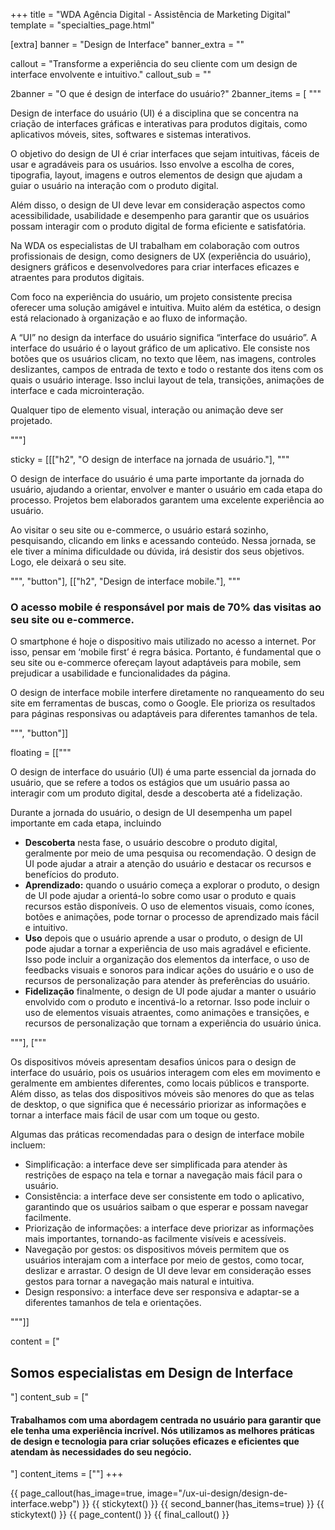 +++
title = "WDA Agência Digital - Assistência de Marketing Digital"
template = "specialties_page.html"

[extra]
banner = "Design de Interface"
banner_extra = ""

callout = "Transforme a experiência do seu cliente com um design de interface envolvente e intuitivo."
callout_sub = ""

2banner = "O que é design de interface do usuário?"
2banner_items = [
  """
  <div class="item bigger">
    <p>Design de interface do usuário (UI) é a disciplina que se concentra na criação de interfaces gráficas e interativas para produtos digitais, como aplicativos móveis, sites, softwares e sistemas interativos.</p>
    <p>O objetivo do design de UI é criar interfaces que sejam intuitivas, fáceis de usar e agradáveis &ZeroWidthSpace;&ZeroWidthSpace;para os usuários. Isso envolve a escolha de cores, tipografia, layout, imagens e outros elementos de design que ajudam a guiar o usuário na interação com o produto digital.</p>
    <p>Além disso, o design de UI deve levar em consideração aspectos como acessibilidade, usabilidade e desempenho para garantir que os usuários possam interagir com o produto digital de forma eficiente e satisfatória.</p>
    <p>Na WDA os especialistas de UI trabalham em colaboração com outros profissionais de design, como designers de UX (experiência do usuário), designers gráficos e desenvolvedores para criar interfaces eficazes e atraentes para produtos digitais.</p>
  </div>
  <div class="item bigger">
    <p>Com foco na experiência do usuário, um projeto consistente precisa oferecer uma solução amigável e intuitiva. Muito além da estética, o design está relacionado à organização e ao fluxo de informação.</p>
    <p>A “UI” no design da interface do usuário significa “interface do usuário”. A interface do usuário é o layout gráfico de um aplicativo. Ele consiste nos botões que os usuários clicam, no texto que lêem, nas imagens, controles deslizantes, campos de entrada de texto e todo o restante dos itens com os quais o usuário interage. Isso inclui layout de tela, transições, animações de interface e cada microinteração.</p>
    <p>Qualquer tipo de elemento visual, interação ou animação deve ser projetado.</p>
  </div>
"""]


sticky = [[["h2", "O design de interface na jornada de usuário."],
"""<p>O design de interface do usuário é uma parte importante da jornada do usuário, ajudando a orientar, envolver e manter o usuário em cada etapa do processo. Projetos bem elaborados garantem uma excelente experiência ao usuário.</p>
  <p>Ao visitar o seu site ou e-commerce, o usuário estará sozinho, pesquisando, clicando em links e acessando conteúdo. Nessa jornada, se ele tiver a mínima dificuldade ou dúvida, irá desistir dos seus objetivos. Logo, ele deixará o seu site.</p>
""", "button"],
[["h2", "Design de interface mobile."],
"""
<h3>O acesso mobile é responsável por mais de 70% das visitas ao seu site ou e-commerce.</h3>
<p>O smartphone é hoje o dispositivo mais utilizado no acesso a internet. Por isso, pensar em ‘mobile first’ é regra básica. Portanto, é fundamental que o seu site ou e-commerce ofereçam layout adaptáveis para mobile, sem prejudicar a usabilidade e funcionalidades da página.</p>
<p>O design de interface mobile interfere diretamente no ranqueamento do seu site em ferramentas de buscas, como o Google. Ele prioriza os resultados para páginas responsivas ou adaptáveis para diferentes tamanhos de tela.</p>
""", "button"]]


floating = [["""<p>O design de interface do usuário (UI) é uma parte essencial da jornada do usuário, que se refere a todos os estágios que um usuário passa ao interagir com um produto digital, desde a descoberta até a fidelização.</p>
<p>Durante a jornada do usuário, o design de UI desempenha um papel importante em cada etapa, incluindo</p>
<ul>
  <li><strong>Descoberta</strong> nesta fase, o usuário descobre o produto digital, geralmente por meio de uma pesquisa ou recomendação. O design de UI pode ajudar a atrair a atenção do usuário e destacar os recursos e benefícios do produto.</li>
  <li><strong>Aprendizado:</strong> quando o usuário começa a explorar o produto, o design de UI pode ajudar a orientá-lo sobre como usar o produto e quais recursos estão disponíveis. O uso de elementos visuais, como ícones, botões e animações, pode tornar o processo de aprendizado mais fácil e intuitivo.</li>
  <li><strong>Uso</strong> depois que o usuário aprende a usar o produto, o design de UI pode ajudar a tornar a experiência de uso mais agradável e eficiente. Isso pode incluir a organização dos elementos da interface, o uso de feedbacks visuais e sonoros para indicar ações do usuário e o uso de recursos de personalização para atender às preferências do usuário.</li>
  <li><strong>Fidelização</strong> finalmente, o design de UI pode ajudar a manter o usuário envolvido com o produto e incentivá-lo a retornar. Isso pode incluir o uso de elementos visuais atraentes, como animações e transições, e recursos de personalização que tornam a experiência do usuário única.</li>
</ul>"""], 
["""<p>Os dispositivos móveis apresentam desafios únicos para o design de interface do usuário, pois os usuários interagem com eles em movimento e geralmente em ambientes diferentes, como locais públicos e transporte. Além disso, as telas dos dispositivos móveis são menores do que as telas de desktop, o que significa que é necessário priorizar as informações e tornar a interface mais fácil de usar com um toque ou gesto.</p>
<p>Algumas das práticas recomendadas para o design de interface mobile incluem:</p>
<ul>
  <li>Simplificação: a interface deve ser simplificada para atender às restrições de espaço na tela e tornar a navegação mais fácil para o usuário.</li>
 	<li>Consistência: a interface deve ser consistente em todo o aplicativo, garantindo que os usuários saibam o que esperar e possam navegar facilmente.</li>
 	<li>Priorização de informações: a interface deve priorizar as informações mais importantes, tornando-as facilmente visíveis e acessíveis.</li>
 	<li>Navegação por gestos: os dispositivos móveis permitem que os usuários interajam com a interface por meio de gestos, como tocar, deslizar e arrastar. O design de UI deve levar em consideração esses gestos para tornar a navegação mais natural e intuitiva.</li>
 	<li>Design responsivo: a interface deve ser responsiva e adaptar-se a diferentes tamanhos de tela e orientações.</li>
</ul>"""]]

content = ["<h2>Somos especialistas em Design de Interface</h2>"]
content_sub = ["<h4>Trabalhamos com uma abordagem centrada no usuário para garantir que ele tenha uma experiência incrível. Nós utilizamos as melhores práticas de design e tecnologia para criar soluções eficazes e eficientes que atendam às necessidades do seu negócio.</h4>"]
content_items = [""]
+++

{{ page_callout(has_image=true, image="/ux-ui-design/design-de-interface.webp") }}
{{ stickytext() }}
{{ second_banner(has_items=true) }}
{{ stickytext() }}
{{ page_content() }}
{{ final_callout() }}
